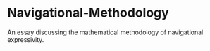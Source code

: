 Navigational-Methodology
========================

An essay discussing the mathematical methodology of navigational expressivity.
